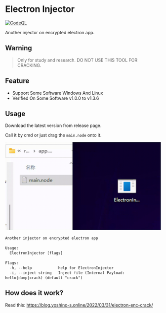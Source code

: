# Electron Injector
[![CodeQL](https://github.com/Yoshino-s/ElectronInjector/actions/workflows/codeql-analysis.yml/badge.svg)](https://github.com/Yoshino-s/ElectronInjector/actions/workflows/codeql-analysis.yml)


Another injector on encrypted electron app.

## Warning

> Only for study and research. DO NOT USE THIS TOOL FOR CRACKING.

## Feature

- Support Some Software Windows And Linux
- Verified On Some Software v1.0.0 to v1.3.6

## Usage

Download the latest version from release page.

Call it by cmd or just drag the `main.node` onto it.

![example](./example.gif)

```
Another injector on encrypted electron app

Usage:
  ElectronInjector [flags]

Flags:
  -h, --help            help for ElectronInjector
  -i, --inject string   Inject file (Internal Payload: hello|dump|crack) (default "crack")
```

## How does it work?

Read this: https://blog.yoshino-s.online/2022/03/31/electron-enc-crack/
